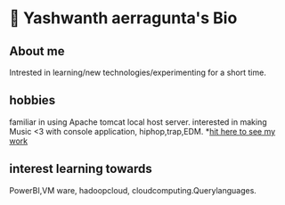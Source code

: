 # 👋 Yashwanth aerragunta's Bio 

## About me 
Intrested in learning/new technologies/experimenting for a short time.

## hobbies
familiar in using Apache tomcat local host server. interested in making Music <3 with console application, hiphop,trap,EDM.
*[hit here to see my work](https://youtu.be/IsfJvBS18t4)

## interest learning towards
PowerBI,VM ware, hadoopcloud, cloudcomputing.Querylanguages.
